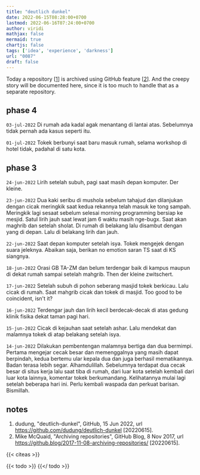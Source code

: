 ```yaml
---
title: "deutlich dunkel"
date: 2022-06-15T08:28:00+0700
lastmod: 2022-06-16T07:24:00+0700
author: viridi
mathjax: false
mermaid: true
chartjs: false
tags: ['idea', 'experience', 'darkness']
url: "0087"
draft: false
---
```

Today a repository [[1](#r01)] is archived using GitHub feature [[2](#r02)]. And the creepy story will be documented here, since it is too much to handle that as a separate repository.


## phase 4
`03-jul-2022` Di rumah ada kadal agak menantang di lantai atas. Sebelumnya tidak pernah ada kasus seperti itu.

`01-jul-2022` Tokek berbunyi saat baru masuk rumah, selama workshop di hotel tidak, padahal di satu kota.


## phase 3
`24-jun-2022` Lirih setelah subuh, pagi saat masih depan komputer. Der kleine.

`23-jun-2022` Dua kaki seribu di mushola sebelum tahajud dan dilanjukan dengan cicak meringkik saat kedua rekannya telah masuk ke tong sampah. Meringkik lagi sesaat sebelum selesai morning programming bersiap ke mesjid. Satul lirih jauh saat lewat jam 6 waktu masih nge-bugx. Saat akan maghrib dan setelah sholat. Di rumah di belakang lalu disambut dengan yang di depan. Lalu di belakang lirih dan jauh.

`22-jun-2022` Saat depan komputer setelah isya. Tokek mengejek dengan suara jeleknya. Abaikan saja, berikan no emotion saran TS saat di KS siangnya.

`18-jun-2022` Orasi GB TA-ZM dan belum terdengar baik di kampus maupun di dekat rumah sampai setelah mahgrib. Then der kleine zwitschert.

`17-jun-2022` Setelah subuh di pohon seberang masjid tokek berkicau. Lalu cicak di rumah. Saat mahgrib cicak dan tokek di masjid. Too good to be coincident, isn't it?

`16-jun-2022` Terdengar jauh dan lirih kecil berdecak-decak di atas gedung klinik fisika dekat taman pagi hari.

`15-jun-2022` Cicak di kejauhan saat setelah ashar. Lalu mendekat dan malamnya tokek di atap belakang setelah isya.

`14-jun-2022` Dilakukan pembentengan malamnya bertiga dan dua bermimpi. Pertama mengejar cecak besar dan memenggalnya yang masih dapat berpindah, kedua bertemu ular kepala dua dan juga berhasil mematikannya. Badan terasa lebih segar. Alhamdulillah. Sebelumnya terdapat dua cecak besar di situs kerja lalu saat tiba di rumah, dari luar kota setelah kembali dari luar kota lainnya, komentar tokek berkumandang. Kelihatannya mulai lagi setelah beberapa hari ini. Perlu kembali waspada dan perkuat barisan. Bismillah.


## notes
1. <a name='r01'></a>dudung, "deutlich-dunkel", GitHub, 15 Jun 2022, url <https://github.com/dudung/deutlich-dunkel> [20220615].
2. <a name='r02'></a>Mike McQuaid, "Archiving repositories", GitHub Blog, 8 Nov 2017, url <https://github.blog/2017-11-08-archiving-repositories/> [20220615].

{{< citeas >}}

{{< todo >}}
{{</ todo >}}